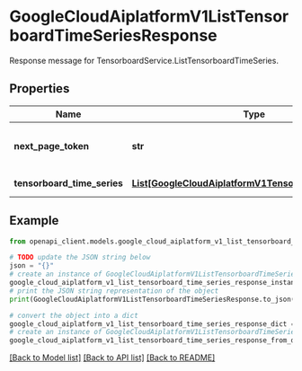 # GoogleCloudAiplatformV1ListTensorboardTimeSeriesResponse

Response message for TensorboardService.ListTensorboardTimeSeries.

## Properties

Name | Type | Description | Notes
------------ | ------------- | ------------- | -------------
**next_page_token** | **str** | A token, which can be sent as ListTensorboardTimeSeriesRequest.page_token to retrieve the next page. If this field is omitted, there are no subsequent pages. | [optional] 
**tensorboard_time_series** | [**List[GoogleCloudAiplatformV1TensorboardTimeSeries]**](GoogleCloudAiplatformV1TensorboardTimeSeries.md) | The TensorboardTimeSeries mathching the request. | [optional] 

## Example

```python
from openapi_client.models.google_cloud_aiplatform_v1_list_tensorboard_time_series_response import GoogleCloudAiplatformV1ListTensorboardTimeSeriesResponse

# TODO update the JSON string below
json = "{}"
# create an instance of GoogleCloudAiplatformV1ListTensorboardTimeSeriesResponse from a JSON string
google_cloud_aiplatform_v1_list_tensorboard_time_series_response_instance = GoogleCloudAiplatformV1ListTensorboardTimeSeriesResponse.from_json(json)
# print the JSON string representation of the object
print(GoogleCloudAiplatformV1ListTensorboardTimeSeriesResponse.to_json())

# convert the object into a dict
google_cloud_aiplatform_v1_list_tensorboard_time_series_response_dict = google_cloud_aiplatform_v1_list_tensorboard_time_series_response_instance.to_dict()
# create an instance of GoogleCloudAiplatformV1ListTensorboardTimeSeriesResponse from a dict
google_cloud_aiplatform_v1_list_tensorboard_time_series_response_from_dict = GoogleCloudAiplatformV1ListTensorboardTimeSeriesResponse.from_dict(google_cloud_aiplatform_v1_list_tensorboard_time_series_response_dict)
```
[[Back to Model list]](../README.md#documentation-for-models) [[Back to API list]](../README.md#documentation-for-api-endpoints) [[Back to README]](../README.md)


